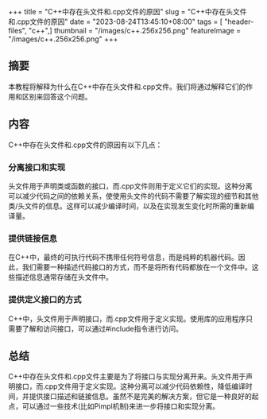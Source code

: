 +++
title = "C++中存在头文件和.cpp文件的原因"
slug = "C++中存在头文件和.cpp文件的原因"
date = "2023-08-24T13:45:10+08:00"
tags = [ "header-files", "c++",]
thumbnail = "/images/c++.256x256.png"
featureImage = "/images/c++.256x256.png"
+++


## 摘要

本教程将解释为什么在C++中存在头文件和.cpp文件。我们将通过解释它们的作用和区别来回答这个问题。

## 内容

C++中存在头文件和.cpp文件的原因有以下几点：

### 分离接口和实现

头文件用于声明类或函数的接口，而.cpp文件则用于定义它们的实现。这种分离可以减少代码之间的依赖关系，使使用头文件的代码不需要了解实现的细节和其他类/头文件的信息。这样可以减少编译时间，以及在实现发生变化时所需的重新编译量。

### 提供链接信息

在C++中，最终的可执行代码不携带任何符号信息，而是纯粹的机器代码。因此，我们需要一种描述代码接口的方式，而不是将所有代码都放在一个文件中。这些描述信息通常存储在头文件中。

### 提供定义接口的方式

C++中，头文件用于声明接口，而.cpp文件用于定义实现。使用库的应用程序只需要了解和访问接口，可以通过#include指令进行访问。

## 总结

C++中存在头文件和.cpp文件主要是为了将接口与实现分离开来。头文件用于声明接口，而.cpp文件用于定义实现。这种分离可以减少代码依赖性，降低编译时间，并提供接口描述和链接信息。虽然不是完美的解决方案，但它是一种良好的起点，可以通过一些技术(比如Pimpl机制)来进一步将接口和实现分离。


